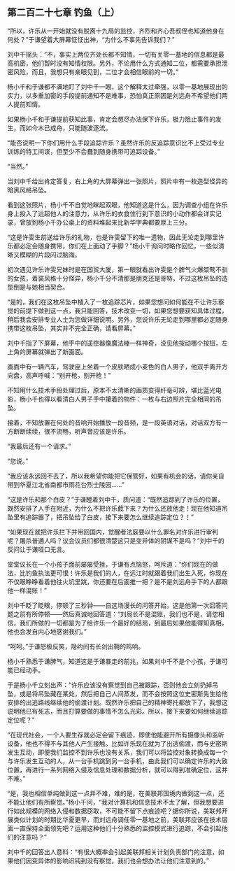 ## 第二百二十七章 钓鱼（上）
“所以，许乐从一开始就没有脱离十九局的监控，齐烈和齐心吾叔侄也知道他身在何处？”于谦望着大屏幕怔怔出神，“为什么不事先告诉我们？”

刘中千摇头：“不，事实上两位齐处长都不知情，一切有关零一基地的信息都是最高机密，他们暂时没有知情权限。另外，不论用什么方式通知二位，都需要承担泄密风险，而且，我想只有亲眼见到，二位才会相信眼前的一切。”

杨小千和于谦都不满地盯了刘中千一眼，这个解释太过牵强，以零一基地展现出的实力，以多重加密的手段提前通知不是难事，恐怕真正原因是刘远舟不希望他们两人提前知情。

如果杨小千和于谦提前获知此事，肯定会想尽办法保下许乐，极力阻止事件的发生，而如今木已成舟，只能随波逐流。

“能否说明一下你们用什么手段追踪许乐？虽然许乐的反追踪意识比不上受过专业训练的特工间谍，但至少不会蠢到随身携带可追踪设备。”

“当然。”

当刘中千给出肯定答复，右上角的大屏幕弹出一张照片，照片中有一枚造型怪异的暗黑风格吊坠。

看到这张照片，杨小千不自觉地眯起双眼，他知道这是什么，因为调查小组在许乐身上投入了远超他人的注意力，从许乐的衣食住行到下意识的小动作都会详实记录，曾放到杨小千办公桌上的资料堆起来比新华字典都要厚上三分。

“这是许雯生前送给许乐的礼物，也是许雯留下的唯一遗物，因此无论走到哪里许乐都必定会随身携带，你们在上面动了手脚？”杨小千询问时略作回忆，一些似清晰又模糊的片段闪过脑海。

初次遇见许乐许雯兄妹时是在国贸大厦，第一眼就看出许雯是个脾气火爆桀骜不驯的女孩，着装风格十分怪异，杨小千分不清那是朋克还是哥特，不过这枚吊坠的造型倒是与她相当契合。

“是的，我们在这枚吊坠中植入了一枚追踪芯片，如果您想问如何能在不让许乐察觉的前提下做到这一点，我只能回答，技术改变一切，如果您想要获知具体过程，稍后我会安排专业人士为您做详细说明。另外，您说许乐无论走到哪里都必定随身携带这枚吊坠，其实并不完全正确，请看屏幕。”

刘中千指了下屏幕，他手中的遥控器像魔法棒一样神奇，没见他按动哪个按钮，左上角的屏幕就弹出了新画面。

画面中有一辆汽车，驾驶座上坐着一个皮肤晒成小麦色的白人男子，他双手离开方向盘，高声呼喊：“别开枪，别开枪！”

不知用什么技术手段处理过后，原本不太清晰的画质变得纤毫可辨，堪比蓝光电影，杨小千也得以看清白人男子手中攥着的物件：一枚与右边照片完全相同的吊坠。

接着，不知放置在何处的音响开始播放一段音频，是一段英语对话，对话双方有一方断断续续，很不流畅，听声音应该是许乐。

“我最后还有一个请求。”

“您说。”

“我应该永远回不去了，所以我希望你能把它保管好，如果有机会的话，请你亲自带到华夏江北省南都市雨花台烈士陵园……”

“这是许乐和那个白皮？”于谦瞪着刘中千，质问道：“既然追踪到了许乐的位置，既然安排了人手在附近，为什么不把许乐截下来？为什么还放他走！现在他知道吊坠里有追踪器了，把吊坠给了白皮，接下来要怎么继续追踪定位？！”

“如果现在就把许乐拦下并带回国内，觉醒者法庭要以什么罪名对许乐进行审判呢？屠杀普通人吗？议会议员们都很清楚这只是变异体的阴谋不是吗？”刘中千的反问让于谦哑口无言。

堂堂议长在一个小孩子面前屡屡受挫，于谦有点恼怒，呵斥道：“你们现在的做法，比钓鱼执法更可恨！许乐是我们的人，在远江时就跟着我们出生入死，你现在不仅眼睁睁看着他往火坑里跳，你还要在后面推一把？是不是刘远舟手下的人都跟他一样混账！”

刘中千眨了眨眼，停顿了三秒钟——自这场漫长的问答开始，这是他第一次回答问题之前有所停顿——然后真诚地回答道：“刘局长不是混账，我们也不是，请您相信，我们所做的一切都是为了给许乐一个最好的结局，到最后如果他能得知真相，他也会发自内心地感谢我们。”

“呵呵。”于谦怒极反笑，隐约间有长剑出鞘的鸣响。

杨小千熟悉于谦脾气，知道这是于谦暴走的前兆，如果刘中千不是个小孩，于谦可能已经动手。

于是杨小千立刻出声：“许乐应该没有察觉到自己被跟踪，否则他会立刻扔掉吊坠，或是将吊坠藏在某处，然后把自己人间蒸发，而不会按照这位史密斯先生给他安排的出逃路线继续他的偷渡计划。既然许乐把自己的精神寄托都放下了，我想这说明他已有死志，而且打算要做的事情不怎么光彩。所以，接下来要如何继续追踪定位呢？”

“在现代社会，一个人要生存就必定会留下痕迹，即使他能避开所有摄像头和监听设备，他也不得不与其他人产生接触。比如许乐现在就为了出逃偷渡，而与史密斯发生互动，即便我们监控不到许乐也没有关系，我们可以将监控对象转换成每一个与许乐发生互动的人，从一台手机跳到另一台手机，由此我们可以确定许乐的大致位置，再进行一系列网络入侵及信息处理和数据分析，就可以得到准确定位，这并不难。”

“是，我也相信单纯做到这一点并不难，难的是，在美联邦国境内做到这一点，还不能让他们有所察觉。”杨小千问，“我对计算机和信息技术不太了解，但我想要进行如此规模的网络入侵和数据窃取，不可能不留下点痕迹吧？据你所说，美联邦开展类似计划的时期比华夏更早，而刘远舟调任零一基地之前，美联邦应该在技术层面一直保持全面领先吧？运用这种他们十分熟悉的监控模式进行追踪，不会引起他们的注意吗？”

刘中千的回答出人意料：“有很大概率会引起美联邦相关计划负责部门的注意，如果他们因变异体的影响迟钝到没有察觉，我们也会想办法让他们注意到的。”

